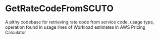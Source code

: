 # GetRateCodeFromSCUTO
A pithy codebase for retrieving rate code from service code, usage type, operation found in usage lines of Workload estimates in AWS Pricing Calculator
